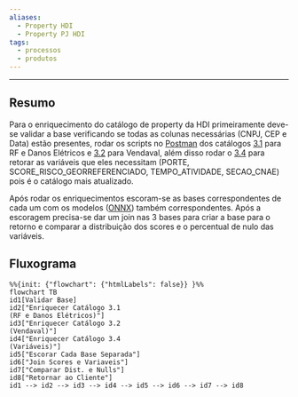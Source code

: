 ```yaml
---
aliases:
  - Property HDI
  - Property PJ HDI
tags:
  - processos
  - produtos
---
```

---
## Resumo

Para o enriquecimento do catálogo de property da HDI primeiramente deve-se validar a base verificando se todas as colunas necessárias (CNPJ, CEP e Data) estão presentes, rodar os scripts no [Postman](Postman.md) dos catálogos [3.1](Catálogos%20PJ.md) para RF e Danos Elétricos e [3.2](Catálogos%20PJ.md) para Vendaval, além disso rodar o [3.4](Catálogos%20PJ.md) para retorar as variáveis que eles necessitam (PORTE, SCORE_RISCO_GEORREFERENCIADO, TEMPO_ATIVIDADE, SECAO_CNAE) pois é o catálogo mais atualizado.

Após rodar os enriquecimentos escoram-se as bases correspondentes de cada um com os modelos ([ONNX](ONNX.md)) também correspondentes. Após a escoragem precisa-se dar um join nas 3 bases para criar a base para o retorno e comparar a distribuição dos scores e o percentual de nulo das variáveis.

## Fluxograma

```mermaid
%%{init: {"flowchart": {"htmlLabels": false}} }%% 
flowchart TB
id1[Validar Base]
id2["Enriquecer Catálogo 3.1 
(RF e Danos Elétricos)"]
id3["Enriquecer Catálogo 3.2
(Vendaval)"]
id4["Enriquecer Catálogo 3.4
(Variáveis)"]
id5["Escorar Cada Base Separada"]
id6["Join Scores e Variaveis"]
id7["Comparar Dist. e Nulls"]
id8["Retornar ao Cliente"]
id1 --> id2 --> id3 --> id4 --> id5 --> id6 --> id7 --> id8
```
